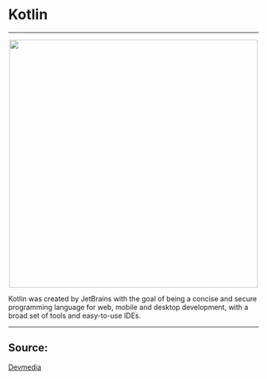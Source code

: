 # Kotlin

<hr/>
<div align="center"><img width="500"  src="https://www.seekpng.com/png/full/308-3081402_collection-hierarchy-in-kotlin.png"/></div>

<p>
  Kotlin was created by JetBrains with the goal of being a concise and secure programming language for web, mobile and desktop development, with a broad set of tools and easy-to-use IDEs.
 </p>
 
 <hr/>
 
 ## Source:
 
 <a href="https://www.devmedia.com.br/guia/linguagem-kotlin/40739">Devmedia</a>
